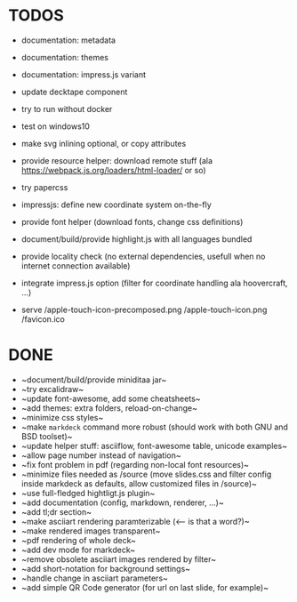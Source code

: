 # TODOS

* documentation: metadata
* documentation: themes
* documentation: impress.js variant
* update decktape component
* try to run without docker
* test on windows10
* make svg inlining optional, or copy attributes
* provide resource helper: download remote stuff (ala https://webpack.js.org/loaders/html-loader/ or so)
* try papercss
* impressjs: define new coordinate system on-the-fly

* provide font helper (download fonts, change css definitions)
* document/build/provide highlight.js with all languages bundled
* provide locality check (no external dependencies, usefull when no internet connection available)
* integrate impress.js option (filter for coordinate handling ala hoovercraft, ...)

* serve /apple-touch-icon-precomposed.png /apple-touch-icon.png /favicon.ico

# DONE

* ~document/build/provide miniditaa jar~
* ~try excalidraw~
* ~update font-awesome, add some cheatsheets~
* ~add themes: extra folders, reload-on-change~
* ~minimize css styles~
* ~make `markdeck` command more robust (should work with both GNU and BSD toolset)~
* ~update helper stuff: asciiflow, font-awesome table, unicode examples~
* ~allow page number instead of navigation~
* ~fix font problem in pdf (regarding non-local font resources)~
* ~minimize files needed as /source (move slides.css and filter config inside markdeck as defaults, allow customized files in /source)~
* ~use full-fledged hightligt.js plugin~
* ~add documentation (config, markdown, renderer, ...)~
* ~add tl;dr section~
* ~make asciiart rendering paramterizable (<-- is that a word?)~
* ~make rendered images transparent~
* ~pdf rendering of whole deck~
* ~add dev mode for markdeck~
* ~remove obsolete asciiart images rendered by filter~
* ~add short-notation for background settings~
* ~handle change in asciiart parameters~
* ~add simple QR Code generator (for url on last slide, for example)~

